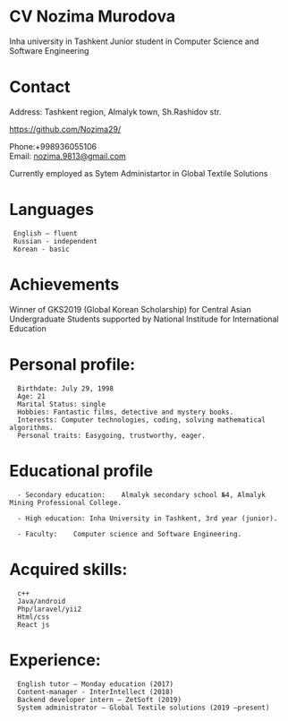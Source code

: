 # CV Nozima Murodova
Inha university in Tashkent
Junior student in Computer Science and Software Engineering

# Contact 
Address: Tashkent region, Almalyk town, Sh.Rashidov str. 

https://github.com/Nozima29/

Phone:+998936055106  
Email: nozima.9813@gmail.com

Currently employed as Sytem Administartor in Global Textile Solutions
 
# Languages
     English – fluent 
     Russian - independent
     Korean - basic

# Achievements
 Winner of GKS2019 (Global Korean Scholarship) for Central Asian Undergraduate Students supported by National Institude for International Education
 

# Personal profile:
      Birthdate: July 29, 1998
      Age: 21
      Marital Status: single
      Hobbies: Fantastic films, detective and mystery books.	
      Interests: Computer technologies, coding, solving mathematical algorithms.
      Personal traits: Easygoing, trustworthy, eager.
  
# Educational profile

      - Secondary education:	Almalyk secondary school №4, Almalyk Mining Professional College.

      - High education:	Inha University in Tashkent, 3rd year (junior).

      - Faculty:	Computer science and Software Engineering.

# Acquired skills: 	
      c++      
      Java/android
      Php/laravel/yii2       
      Html/css                  
      React js                      

# Experience:                           
      English tutor – Monday education (2017)
      Content-manager - InterIntellect (2018)
      Backend developer intern – ZetSoft (2019)
      System administrator – Global Textile solutions (2019 –present)
                                                   	




